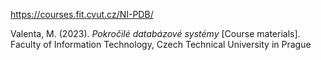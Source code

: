 https://courses.fit.cvut.cz/NI-PDB/

Valenta, M. (2023). _Pokročilé databázové systémy_ [Course materials]. Faculty of Information Technology, Czech Technical University in Prague